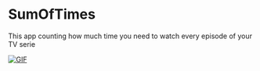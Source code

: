 # SumOfTimes
This app counting how much time you need to watch every episode of your TV serie

[![GIF](https://user-images.githubusercontent.com/19475961/43851469-197743f2-9b3b-11e8-9d6a-6b6effc6ed8a.png)](https://gfycat.com/gifs/detail/InferiorAdeptAngora)


